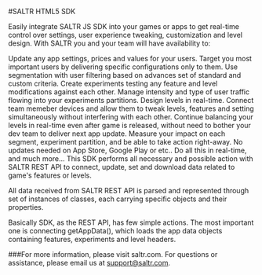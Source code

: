 #SALTR HTML5 SDK

Easily integrate SALTR JS SDK into your games or apps to get real-time control over settings, user experience tweaking, customization and level design. With SALTR you and your team will have availability to:

Update any app settings, prices and values for your users.
Target you most important users by delivering specific configurations only to them. Use segmentation with user filtering based on advances set of standard and custom criteria.
Create experiments testing any feature and level modifications against each other. Manage intensity and type of user traffic flowing into your experiments partitions.
Design levels in real-time. Connect team memeber devices and allow them to tweak levels, features and setting simultaneously without interfering with each other. Continue balancing your levels in real-time even after game is released, without need to bother your dev team to deliver next app update.
Measure your impact on each segment, experiment partition, and be able to take action right-away.
No updates needed on App Store, Google Play or etc..
Do all this in real-time, and much more...
This SDK performs all necessary and possible action with SALTR REST API to connect, update, set and download data related to game's features or levels.

All data received from SALTR REST API is parsed and represented through set of instances of classes, each carrying specific objects and their properties.

Basically SDK, as the REST API, has few simple actions. The most important one is connecting getAppData(), which loads the app data objects containing features, experiments and level headers.

###For more information, please visit saltr.com. For questions or assistance, please email us at support@saltr.com.


